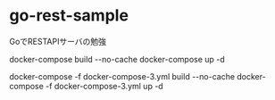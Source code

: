 # go-rest-sample
GoでRESTAPIサーバの勉強

docker-compose build --no-cache
docker-compose up -d

docker-compose -f docker-compose-3.yml build --no-cache
docker-compose -f docker-compose-3.yml up -d
